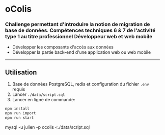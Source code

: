 # oColis

### Challenge permettant d'introduire la notion de migration de base de données. Compétences techniques 6 & 7 de l'activité type 1 au titre professionnel **Développeur web et web mobile**
- Développer les composants d'accès aux données
- Développer la partie back-end d'une application web ou web mobile
___

## Utilisation  
1. Base de données PostgreSQL, redis et configuration du fichier `.env` requis  
2. Lancer `./data/script.sql`  
3. Lancer en ligne de commande:  
``` bash
npm install
npm run import
npm run start
```

mysql -u julien -p ocolis <./data/script.sql
